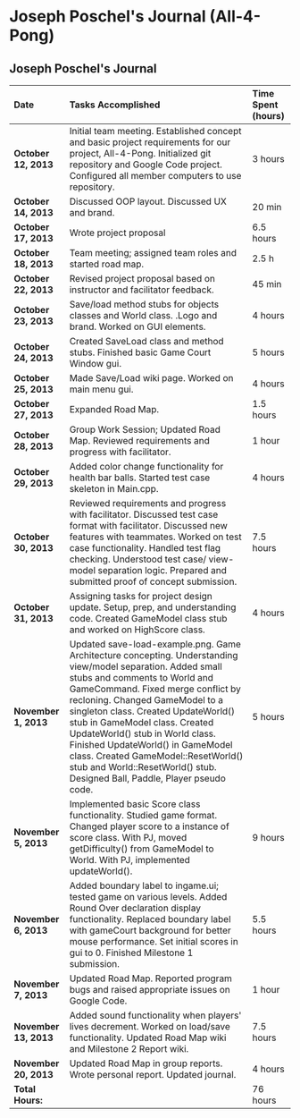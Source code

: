 # Joseph Poschel's Journal (All-4-Pong) #

## Joseph Poschel's Journal ##

| **Date** | **Tasks Accomplished** | **Time Spent (hours)** |
|:---------|:-----------------------|:-----------------------|
| **October 12, 2013** |Initial team meeting. Established concept and basic project requirements for our project, All-4-Pong. Initialized git repository and Google Code project. Configured all member computers to use repository.| 3 hours |
| **October 14, 2013** | Discussed OOP layout. Discussed UX and brand. | 20 min |
| **October 17, 2013** | Wrote project proposal | 6.5 hours |
| **October 18, 2013** | Team meeting; assigned team roles and started road map. | 2.5 h |
| **October 22, 2013** | Revised project proposal based on instructor and facilitator feedback. | 45 min |
| **October 23, 2013** | Save/load method stubs for objects classes and World class. .Logo and brand. Worked on GUI elements. | 4 hours |
| **October 24, 2013** | Created SaveLoad class and method stubs. Finished basic Game Court Window gui. | 5 hours |
| **October 25, 2013** | Made Save/Load wiki page. Worked on main menu gui. | 4 hours |
| **October 27, 2013** | Expanded Road Map. | 1.5 hours |
| **October 28, 2013** | Group Work Session; Updated Road Map. Reviewed requirements and progress with facilitator. | 1 hour |
| **October 29, 2013** | Added color change functionality for health bar balls. Started test case skeleton in Main.cpp. | 4 hours |
| **October 30, 2013** | Reviewed requirements and progress with facilitator. Discussed test case format with facilitator. Discussed new features with teammates. Worked on test case functionality. Handled test flag checking. Understood test case/ view-model separation logic. Prepared and submitted proof of concept submission. | 7.5 hours |
| **October 31, 2013** | Assigning tasks for project design update. Setup, prep, and understanding code. Created GameModel class stub and worked on HighScore class. | 4 hours |
| **November 1, 2013** | Updated save-load-example.png. Game Architecture concepting. Understanding view/model separation. Added small stubs and comments to World and GameCommand. Fixed merge conflict by recloning. Changed GameModel to a singleton class. Created UpdateWorld() stub in GameModel class. Created UpdateWorld() stub in World class. Finished UpdateWorld() in GameModel class. Created GameModel::ResetWorld() stub and World::ResetWorld() stub. Designed Ball, Paddle, Player pseudo code. | 5 hours |
| **November 5, 2013** | Implemented basic Score class functionality. Studied game format. Changed player score to a instance of score class. With PJ, moved getDifficulty() from GameModel to World. With PJ, implemented updateWorld(). | 9 hours |
| **November 6, 2013** | Added boundary label to ingame.ui; tested game on various levels. Added Round Over declaration display functionality. Replaced boundary label with gameCourt background for better mouse performance. Set initial scores in gui to 0. Finished Milestone 1 submission. | 5.5 hours |
| **November 7, 2013** | Updated Road Map. Reported program bugs and raised appropriate issues on Google Code. | 1 hour |
| **November 13, 2013** | Added sound functionality when players' lives decrement. Worked on load/save functionality. Updated Road Map wiki and Milestone 2 Report wiki. | 7.5 hours |
| **November 20, 2013** | Updated Road Map in group reports. Wrote personal report. Updated journal. | 4 hours |
| **Total Hours:** |  | 76 hours |